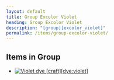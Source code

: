```yaml
---
layout: default
title: Group Excolor Violet
heading: Group Excolor Violet
description: "[group][excolor_violet]"
permalink: /items/group-excolor-violet/
---
```



## Items in Group

<ul class="list-items clearfix">
    <li><a href="{{site.baseurl}}/items/dye-violet/"><img src="{{site.baseurl}}/assets/img/items/textures/dye_violet.png" data-toggle="tooltip" title="Violet dye [craft][dye:violet]"></a></li>
</ul>
